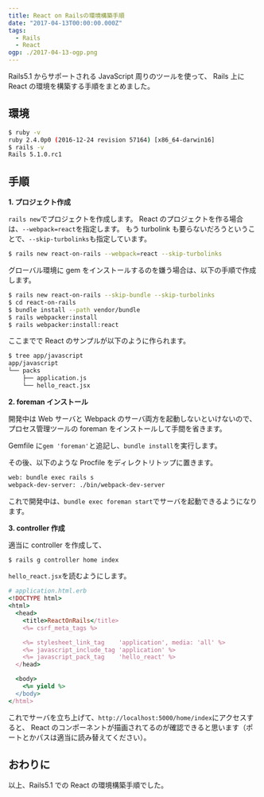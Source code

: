 ```yaml
---
title: React on Railsの環境構築手順
date: "2017-04-13T00:00:00.000Z"
tags:
  - Rails
  - React
ogp: ./2017-04-13-ogp.png
---
```


Rails5.1 からサポートされる JavaScript 周りのツールを使って、
Rails 上に React の環境を構築する手順をまとめました。

## **環境**

```sh
$ ruby -v
ruby 2.4.0p0 (2016-12-24 revision 57164) [x86_64-darwin16]
$ rails -v
Rails 5.1.0.rc1
```

## **手順**

**1. プロジェクト作成**

`rails new`でプロジェクトを作成します。
React のプロジェクトを作る場合は、`--webpack=react`を指定します。
もう turbolink も要らないだろうということで、`--skip-turbolinks`も指定しています。

```sh
$ rails new react-on-rails --webpack=react --skip-turbolinks
```

グローバル環境に gem をインストールするのを嫌う場合は、以下の手順で作成します。

```sh
$ rails new react-on-rails --skip-bundle --skip-turbolinks
$ cd react-on-rails
$ bundle install --path vendor/bundle
$ rails webpacker:install
$ rails webpacker:install:react
```

ここまでで React のサンプルが以下のように作られます。

```sh
$ tree app/javascript
app/javascript
└── packs
    ├── application.js
    └── hello_react.jsx
```

**2. foreman インストール**

開発中は Web サーバと Webpack のサーバ両方を起動しないといけないので、
プロセス管理ツールの foreman をインストールして手間を省きます。

Gemfile に`gem 'foreman'`と追記し、`bundle install`を実行します。

その後、以下のような Procfile をディレクトリトップに置きます。

```sh
web: bundle exec rails s
webpack-dev-server: ./bin/webpack-dev-server
```

これで開発中は、`bundle exec foreman start`でサーバを起動できるようになります。

**3. controller 作成**

適当に controller を作成して、

```sh
$ rails g controller home index
```

`hello_react.jsx`を読むようにします。

```rb
# application.html.erb
<!DOCTYPE html>
<html>
  <head>
    <title>ReactOnRails</title>
    <%= csrf_meta_tags %>

    <%= stylesheet_link_tag    'application', media: 'all' %>
    <%= javascript_include_tag 'application' %>
    <%= javascript_pack_tag    'hello_react' %>
  </head>

  <body>
    <%= yield %>
  </body>
</html>
```

これでサーバを立ち上げて、`http://localhost:5000/home/index`にアクセスすると、
React のコンポーネントが描画されてるのが確認できると思います（ポートとかパスは適当に読み替えてください）。

## **おわりに**

以上、Rails5.1 での React の環境構築手順でした。
